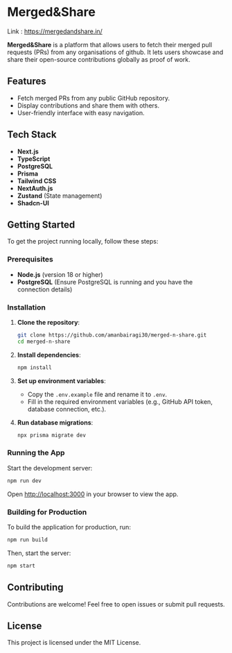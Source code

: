 
# Merged&Share 
Link : https://mergedandshare.in/

**Merged&Share** is a platform that allows users to fetch their merged pull requests (PRs) from any organisations of github. It lets users showcase and share their open-source contributions globally as proof of work.

## Features

- Fetch merged PRs from any public GitHub repository.
- Display contributions and share them with others.
- User-friendly interface with easy navigation.

## Tech Stack

- **Next.js**
- **TypeScript**
- **PostgreSQL**
- **Prisma**
- **Tailwind CSS**
- **NextAuth.js**
- **Zustand** (State management)
- **Shadcn-UI**

## Getting Started

To get the project running locally, follow these steps:

### Prerequisites

- **Node.js** (version 18 or higher)
- **PostgreSQL** (Ensure PostgreSQL is running and you have the connection details)

### Installation

1. **Clone the repository**:

   ```bash
   git clone https://github.com/amanbairagi30/merged-n-share.git
   cd merged-n-share
   ```

2. **Install dependencies**:

   ```bash
   npm install
   ```

3. **Set up environment variables**:

   - Copy the `.env.example` file and rename it to `.env`.
   - Fill in the required environment variables (e.g., GitHub API token, database connection, etc.).

4. **Run database migrations**:

   ```bash
   npx prisma migrate dev
   ```

### Running the App

Start the development server:

```bash
npm run dev
```

Open [http://localhost:3000](http://localhost:3000) in your browser to view the app.

### Building for Production

To build the application for production, run:

```bash
npm run build
```

Then, start the server:

```bash
npm start
```

## Contributing

Contributions are welcome! Feel free to open issues or submit pull requests.

## License

This project is licensed under the MIT License.
